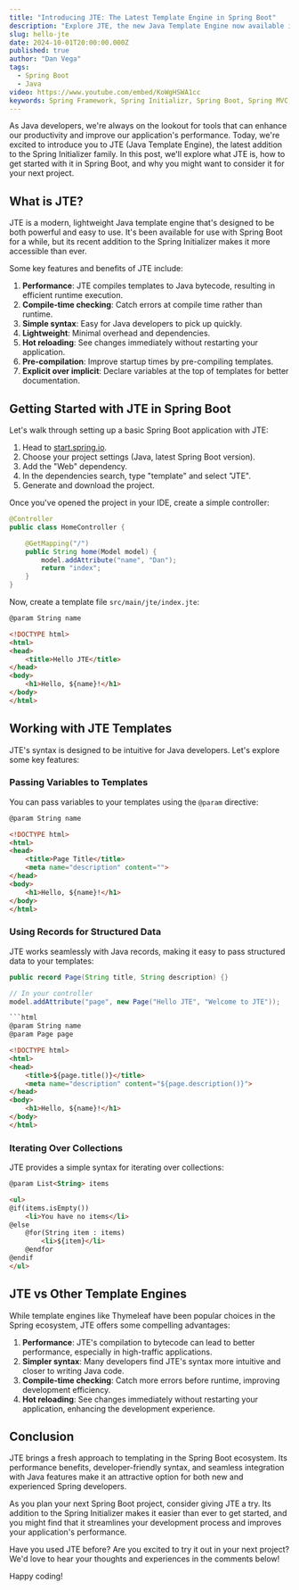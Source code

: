 ```yaml
---
title: "Introducing JTE: The Latest Template Engine in Spring Boot"
description: "Explore JTE, the new Java Template Engine now available in Spring Initializer. Learn its benefits, how to get started, and why you might choose it for your next Spring Boot project."
slug: hello-jte
date: 2024-10-01T20:00:00.000Z
published: true
author: "Dan Vega"
tags: 
  - Spring Boot
  - Java
video: https://www.youtube.com/embed/KoWgHSWA1cc
keywords: Spring Framework, Spring Initializr, Spring Boot, Spring MVC, Java Template Engine, JTE
---
```


As Java developers, we're always on the lookout for tools that can enhance our productivity and improve our application's performance. Today, we're excited to introduce you to JTE (Java Template Engine), the latest addition to the Spring Initializer family. In this post, we'll explore what JTE is, how to get started with it in Spring Boot, and why you might want to consider it for your next project.

## What is JTE?

JTE is a modern, lightweight Java template engine that's designed to be both powerful and easy to use. It's been available for use with Spring Boot for a while, but its recent addition to the Spring Initializer makes it more accessible than ever.

Some key features and benefits of JTE include:

1. **Performance**: JTE compiles templates to Java bytecode, resulting in efficient runtime execution.
2. **Compile-time checking**: Catch errors at compile time rather than runtime.
3. **Simple syntax**: Easy for Java developers to pick up quickly.
4. **Lightweight**: Minimal overhead and dependencies.
5. **Hot reloading**: See changes immediately without restarting your application.
6. **Pre-compilation**: Improve startup times by pre-compiling templates.
7. **Explicit over implicit**: Declare variables at the top of templates for better documentation.

## Getting Started with JTE in Spring Boot

Let's walk through setting up a basic Spring Boot application with JTE:

1. Head to [start.spring.io](https://start.spring.io).
2. Choose your project settings (Java, latest Spring Boot version).
3. Add the "Web" dependency.
4. In the dependencies search, type "template" and select "JTE".
5. Generate and download the project.

Once you've opened the project in your IDE, create a simple controller:

```java
@Controller
public class HomeController {

    @GetMapping("/")
    public String home(Model model) {
        model.addAttribute("name", "Dan");
        return "index";
    }
}
```

Now, create a template file `src/main/jte/index.jte`:

```html
@param String name

<!DOCTYPE html>
<html>
<head>
    <title>Hello JTE</title>
</head>
<body>
    <h1>Hello, ${name}!</h1>
</body>
</html>
```

## Working with JTE Templates

JTE's syntax is designed to be intuitive for Java developers. Let's explore some key features:

### Passing Variables to Templates

You can pass variables to your templates using the `@param` directive:

```html
@param String name

<!DOCTYPE html>
<html>
<head>
    <title>Page Title</title>
    <meta name="description" content="">
</head>
<body>
    <h1>Hello, ${name}!</h1>
</body>
</html>
```

### Using Records for Structured Data

JTE works seamlessly with Java records, making it easy to pass structured data to your templates:

```java
public record Page(String title, String description) {}

// In your controller
model.addAttribute("page", new Page("Hello JTE", "Welcome to JTE"));
```

```html
```html
@param String name
@param Page page

<!DOCTYPE html>
<html>
<head>
    <title>${page.title()}</title>
    <meta name="description" content="${page.description()}">
</head>
<body>
    <h1>Hello, ${name}!</h1>
</body>
</html>
```

### Iterating Over Collections

JTE provides a simple syntax for iterating over collections:

```html
@param List<String> items

<ul>
@if(items.isEmpty())
    <li>You have no items</li>
@else
    @for(String item : items)
        <li>${item}</li>
    @endfor
@endif
</ul>
```

## JTE vs Other Template Engines

While template engines like Thymeleaf have been popular choices in the Spring ecosystem, JTE offers some compelling advantages:

1. **Performance**: JTE's compilation to bytecode can lead to better performance, especially in high-traffic applications.
2. **Simpler syntax**: Many developers find JTE's syntax more intuitive and closer to writing Java code.
3. **Compile-time checking**: Catch more errors before runtime, improving development efficiency.
4. **Hot reloading**: See changes immediately without restarting your application, enhancing the development experience.

## Conclusion

JTE brings a fresh approach to templating in the Spring Boot ecosystem. Its performance benefits, developer-friendly syntax, and seamless integration with Java features make it an attractive option for both new and experienced Spring developers.

As you plan your next Spring Boot project, consider giving JTE a try. Its addition to the Spring Initializer makes it easier than ever to get started, and you might find that it streamlines your development process and improves your application's performance.

Have you used JTE before? Are you excited to try it out in your next project? We'd love to hear your thoughts and experiences in the comments below!

Happy coding!